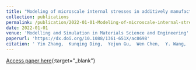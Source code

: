 ```yaml
---
title: "Modeling of microscale internal stresses in additively manufactured stainless steel"
collection: publications
permalink: /publication/2022-01-01-Modeling-of-microscale-internal-stresses-in-additively-manufactured-stainless-steel
date: 2022-01-01
venue: 'Modelling and Simulation in Materials Science and Engineering'
paperurl: 'https://dx.doi.org/10.1088/1361-651X/ac8698'
citation: ' Yin Zhang,  Kunqing Ding,  Yejun Gu,  Wen Chen,  Y. Wang,  Jaafar El-Awady,  David McDowell,  Ting Zhu, &quot;Modeling of microscale internal stresses in additively manufactured stainless steel.&quot; Modelling and Simulation in Materials Science and Engineering, 2022.'
---
```

[Access paper here](https://dx.doi.org/10.1088/1361-651X/ac8698){:target="_blank"}
